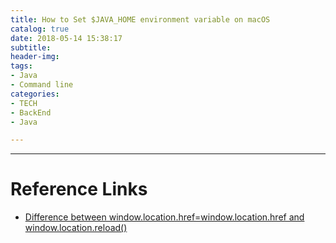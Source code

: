```yaml
---
title: How to Set $JAVA_HOME environment variable on macOS
catalog: true
date: 2018-05-14 15:38:17
subtitle:
header-img:
tags:
- Java
- Command line
categories:
- TECH
- BackEnd
- Java

---
```

---

#


# Reference Links

- [Difference between window.location.href=window.location.href and window.location.reload()](https://stackoverflow.com/questions/2405117/difference-between-window-location-href-window-location-href-and-window-location)
